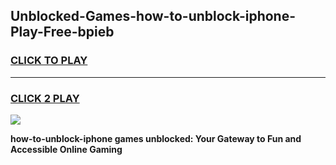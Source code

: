 
## Unblocked-Games-how-to-unblock-iphone-Play-Free-bpieb
<h3>
<a href="https://premium76.site?title=how-to-unblock-iphone&ref=12A">CLICK TO PLAY</a></h3>
<hr>

<h3>
<a href="https://premium76.site?title=how-to-unblock-iphone&ref=12A">CLICK 2 PLAY</a>
  
</h3>

<a href="https://premium76.site?title=how-to-unblock-iphone&ref=12A"><img src="https://clearcache.store/games.png"></a>


**how-to-unblock-iphone games unblocked: Your Gateway to Fun and Accessible Online Gaming**
